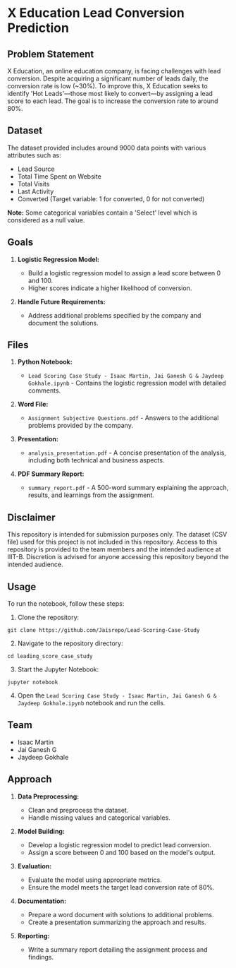# X Education Lead Conversion Prediction

## Problem Statement

X Education, an online education company, is facing challenges with lead conversion. Despite acquiring a significant number of leads daily, the conversion rate is low (~30%). To improve this, X Education seeks to identify 'Hot Leads'—those most likely to convert—by assigning a lead score to each lead. The goal is to increase the conversion rate to around 80%.

## Dataset

The dataset provided includes around 9000 data points with various attributes such as:
- Lead Source
- Total Time Spent on Website
- Total Visits
- Last Activity
- Converted (Target variable: 1 for converted, 0 for not converted)

**Note:** Some categorical variables contain a 'Select' level which is considered as a null value.

## Goals

1. **Logistic Regression Model:**
   - Build a logistic regression model to assign a lead score between 0 and 100.
   - Higher scores indicate a higher likelihood of conversion.

2. **Handle Future Requirements:**
   - Address additional problems specified by the company and document the solutions.

## Files

1. **Python Notebook:**
   - `Lead Scoring Case Study - Isaac Martin, Jai Ganesh G & Jaydeep Gokhale.ipynb` - Contains the logistic regression model with detailed comments.

2. **Word File:**
   - `Assignment Subjective Questions.pdf` - Answers to the additional problems provided by the company.

3. **Presentation:**
   - `analysis_presentation.pdf` - A concise presentation of the analysis, including both technical and business aspects.

4. **PDF Summary Report:**
   - `summary_report.pdf` - A 500-word summary explaining the approach, results, and learnings from the assignment.

## Disclaimer

This repository is intended for submission purposes only. The dataset (CSV file) used for this project is not included in this repository. Access to this repository is provided to the team members and the intended audience at IIIT-B. Discretion is advised for anyone accessing this repository beyond the intended audience.

## Usage

To run the notebook, follow these steps:
1. Clone the repository:
```
git clone https://github.com/Jaisrepo/Lead-Scoring-Case-Study
```
2. Navigate to the repository directory:
```
cd leading_score_case_study
```
3. Start the Jupyter Notebook:
```
jupyter notebook
```
4. Open the `Lead Scoring Case Study - Isaac Martin, Jai Ganesh G & Jaydeep Gokhale.ipynb` notebook and run the cells.

## Team

- Isaac Martin
- Jai Ganesh G
- Jaydeep Gokhale

## Approach

1. **Data Preprocessing:**
   - Clean and preprocess the dataset.
   - Handle missing values and categorical variables.

2. **Model Building:**
   - Develop a logistic regression model to predict lead conversion.
   - Assign a score between 0 and 100 based on the model's output.

3. **Evaluation:**
   - Evaluate the model using appropriate metrics.
   - Ensure the model meets the target lead conversion rate of 80%.

4. **Documentation:**
   - Prepare a word document with solutions to additional problems.
   - Create a presentation summarizing the approach and results.

5. **Reporting:**
   - Write a summary report detailing the assignment process and findings.
